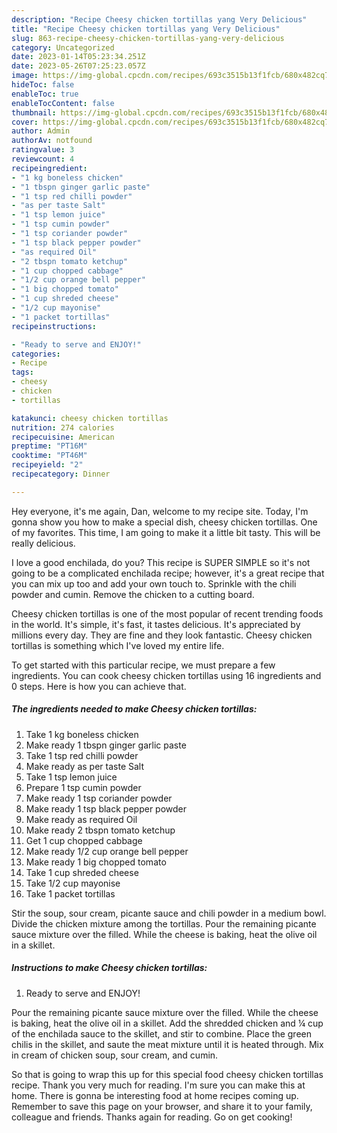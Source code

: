 ```yaml
---
description: "Recipe Cheesy chicken tortillas yang Very Delicious"
title: "Recipe Cheesy chicken tortillas yang Very Delicious"
slug: 863-recipe-cheesy-chicken-tortillas-yang-very-delicious
category: Uncategorized
date: 2023-01-14T05:23:34.251Z
date: 2023-05-26T07:25:23.057Z
image: https://img-global.cpcdn.com/recipes/693c3515b13f1fcb/680x482cq70/cheesy-chicken-tortillas-recipe-main-photo.jpg
hideToc: false
enableToc: true
enableTocContent: false
thumbnail: https://img-global.cpcdn.com/recipes/693c3515b13f1fcb/680x482cq70/cheesy-chicken-tortillas-recipe-main-photo.jpg
cover: https://img-global.cpcdn.com/recipes/693c3515b13f1fcb/680x482cq70/cheesy-chicken-tortillas-recipe-main-photo.jpg
author: Admin
authorAv: notfound
ratingvalue: 3
reviewcount: 4
recipeingredient:
- "1 kg boneless chicken"
- "1 tbspn ginger garlic paste"
- "1 tsp red chilli powder"
- "as per taste Salt"
- "1 tsp lemon juice"
- "1 tsp cumin powder"
- "1 tsp coriander powder"
- "1 tsp black pepper powder"
- "as required Oil"
- "2 tbspn tomato ketchup"
- "1 cup chopped cabbage"
- "1/2 cup orange bell pepper"
- "1 big chopped tomato"
- "1 cup shreded cheese"
- "1/2 cup mayonise"
- "1 packet tortillas"
recipeinstructions:

- "Ready to serve and ENJOY!"
categories:
- Recipe
tags:
- cheesy
- chicken
- tortillas

katakunci: cheesy chicken tortillas 
nutrition: 274 calories
recipecuisine: American
preptime: "PT16M"
cooktime: "PT46M"
recipeyield: "2"
recipecategory: Dinner

---
```



Hey everyone, it's me again, Dan, welcome to my recipe site. Today, I'm gonna show you how to make a special dish, cheesy chicken tortillas. One of my favorites. This time, I am going to make it a little bit tasty. This will be really delicious.

I love a good enchilada, do you? This recipe is SUPER SIMPLE so it&#39;s not going to be a complicated enchilada recipe; however, it&#39;s a great recipe that you can mix up too and add your own touch to. Sprinkle with the chili powder and cumin. Remove the chicken to a cutting board.

Cheesy chicken tortillas is one of the most popular of recent trending foods in the world. It's simple, it's fast, it tastes delicious. It's appreciated by millions every day. They are fine and they look fantastic. Cheesy chicken tortillas is something which I've loved my entire life.


To get started with this particular recipe, we must prepare a few ingredients. You can cook cheesy chicken tortillas using 16 ingredients and 0 steps. Here is how you can achieve that.

<!--inarticleads1-->

##### The ingredients needed to make Cheesy chicken tortillas:

1. Take 1 kg boneless chicken
1. Make ready 1 tbspn ginger garlic paste
1. Take 1 tsp red chilli powder
1. Make ready as per taste Salt
1. Take 1 tsp lemon juice
1. Prepare 1 tsp cumin powder
1. Make ready 1 tsp coriander powder
1. Make ready 1 tsp black pepper powder
1. Make ready as required Oil
1. Make ready 2 tbspn tomato ketchup
1. Get 1 cup chopped cabbage
1. Make ready 1/2 cup orange bell pepper
1. Make ready 1 big chopped tomato
1. Take 1 cup shreded cheese
1. Take 1/2 cup mayonise
1. Take 1 packet tortillas


Stir the soup, sour cream, picante sauce and chili powder in a medium bowl. Divide the chicken mixture among the tortillas. Pour the remaining picante sauce mixture over the filled. While the cheese is baking, heat the olive oil in a skillet. 

<!--inarticleads2-->

##### Instructions to make Cheesy chicken tortillas:


1. Ready to serve and ENJOY!

Pour the remaining picante sauce mixture over the filled. While the cheese is baking, heat the olive oil in a skillet. Add the shredded chicken and ¼ cup of the enchilada sauce to the skillet, and stir to combine. Place the green chilis in the skillet, and saute the meat mixture until it is heated through. Mix in cream of chicken soup, sour cream, and cumin. 

So that is going to wrap this up for this special food cheesy chicken tortillas recipe. Thank you very much for reading. I'm sure you can make this at home. There is gonna be interesting food at home recipes coming up. Remember to save this page on your browser, and share it to your family, colleague and friends. Thanks again for reading. Go on get cooking!
